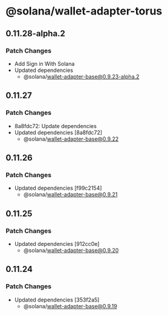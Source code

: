 # @solana/wallet-adapter-torus

## 0.11.28-alpha.2

### Patch Changes

-   Add Sign in With Solana
-   Updated dependencies
    -   @solana/wallet-adapter-base@0.9.23-alpha.2

## 0.11.27

### Patch Changes

-   8a8fdc72: Update dependencies
-   Updated dependencies [8a8fdc72]
    -   @solana/wallet-adapter-base@0.9.22

## 0.11.26

### Patch Changes

-   Updated dependencies [f99c2154]
    -   @solana/wallet-adapter-base@0.9.21

## 0.11.25

### Patch Changes

-   Updated dependencies [912cc0e]
    -   @solana/wallet-adapter-base@0.9.20

## 0.11.24

### Patch Changes

-   Updated dependencies [353f2a5]
    -   @solana/wallet-adapter-base@0.9.19
